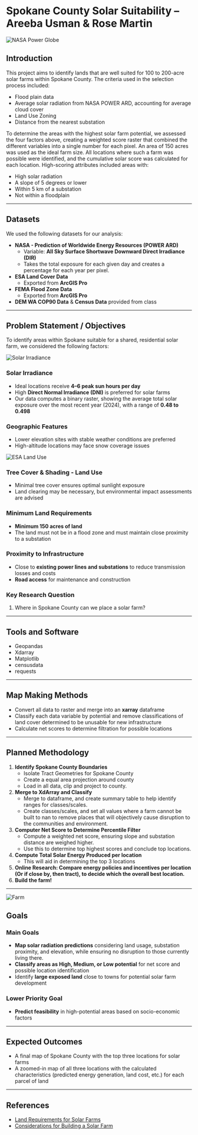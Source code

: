 # Spokane County Solar Suitability – Areeba Usman & Rose Martin  

![NASA Power Globe](Data/power_globe.gif)

## Introduction  
This project aims to identify lands that are well suited for 100 to 200-acre solar farms within Spokane County. The criteria used in the selection process included:
- Flood plain data
- Average solar radiation from NASA POWER ARD, accounting for average cloud cover
- Land Use Zoning
- Distance from the nearest substation

To determine the areas with the highest solar farm potential, we assessed the four factors above, creating a weighted score raster that combined the different variables into a single number for each pixel. An area of 150 acres was used as the ideal farm size. All locations where such a farm was possible were identified, and the cumulative solar score was calculated for each location. High-scoring attributes included areas with:
- High solar radiation  
- A slope of 5 degrees or lower  
- Within 5 km of a substation  
- Not within a floodplain  

---

## Datasets  
We used the following datasets for our analysis:  

- **NASA - Prediction of Worldwide Energy Resources (POWER ARD)**  
  - Variable: **All Sky Surface Shortwave Downward Direct Irradiance (DIR)**
  - Takes the total exposure for each given day and creates a percentage for each year per pixel.
- **ESA Land Cover Data**
  - Exported from **ArcGIS Pro**
- **FEMA Flood Zone Data**
  - Exported from **ArcGIS Pro**
- **DEM WA COP90 Data** & **Census Data** provided from class

---

## Problem Statement / Objectives  
To identify areas within Spokane suitable for a shared, residential solar farm, we considered the following factors:  

![Solar Irradiance](https://pub.mdpi-res.com/sustainability/sustainability-16-06436/article_deploy/html/images/sustainability-16-06436-g001.png?1722073377)

### **Solar Irradiance**  
- Ideal locations receive **4–6 peak sun hours per day**  
- High **Direct Normal Irradiance (DNI)** is preferred for solar farms  
- Our data computes a binary raster, showing the average total solar exposure over the most recent year (2024), with a range of **0.48 to 0.498**  

### **Geographic Features**  
- Lower elevation sites with stable weather conditions are preferred  
- High-altitude locations may face snow coverage issues  


![ESA Land Use](https://www.esa.int/var/esa/storage/images/esa_multimedia/images/2008/12/envisat_global_land_cover_map/10265030-2-eng-GB/Envisat_global_land_cover_map_pillars.jpg)

### **Tree Cover & Shading - Land Use**  
- Minimal tree cover ensures optimal sunlight exposure  
- Land clearing may be necessary, but environmental impact assessments are advised  

### **Minimum Land Requirements**  
- **Minimum 150 acres of land**  
- The land must not be in a flood zone and must maintain close proximity to a substation  

### **Proximity to Infrastructure**  
- Close to **existing power lines and substations** to reduce transmission losses and costs  
- **Road access** for maintenance and construction  

### **Key Research Question**  
1. Where in Spokane County can we place a solar farm?

---

## Tools and Software
- Geopandas  
- Xdarray  
- Matplotlib  
- censusdata
- requests   

---

## Map Making Methods  
- Convert all data to raster and merge into an **xarray** dataframe  
- Classify each data variable by potential and remove classifications of land cover determined to be unusable for new infrastructure  
- Calculate net scores to determine filtration for possible locations  

---

## Planned Methodology  
1. **Identify Spokane County Boundaries**  
   - Isolate Tract Geometries for Spokane County
   - Create a equal area projection around county
   - Load in all data, clip and project to county.
2. **Merge to XdArray and Classify**  
   - Merge to dataframe, and create summary table to help identify ranges for classes/scales.
   - Create classes/scales, and set all values where a farm cannot be built to nan to remove places that will objectively cause disruption to the communities and environment.
3. **Computer Net Score to Determine Percentile Filter**  
   - Compute a weighted net score, ensuring slope and substation distance are weighed higher.
   - Use this to determine top highest scores and conclude top locations.
4. **Compute Total Solar Energy Produced per location**
   - This will aid in determining the top 3 locations
5. **Online Research: Compare energy policies and incentives per location (Or if close by, then tract), to decide which the overall best location.**
6. **Build the farm!**


---
![Farm](https://images.unsplash.com/photo-1508514177221-188b1cf16e9d?fm=jpg&q=60&w=3000&ixlib=rb-4.0.3&ixid=M3wxMjA3fDB8MHxzZWFyY2h8Mnx8c29sYXIlMjBmYXJtfGVufDB8fDB8fHww)

## Goals  

### **Main Goals**  
- **Map solar radiation predictions** considering land usage, substation proximity, and elevation, while ensuring no disruption to those currently living there. 
- **Classify areas as High, Medium, or Low potential** for net score and possible location identification
- Identify **large exposed land** close to towns for potential solar farm development 

### **Lower Priority Goal**  
- **Predict feasibility** in high-potential areas based on socio-economic factors  
  

---

## Expected Outcomes  
- A final map of Spokane County with the top three locations for solar farms  
- A zoomed-in map of all three locations with the calculated characteristics (predicted energy generation, land cost, etc.) for each parcel of land  

---

## References  
- [Land Requirements for Solar Farms](https://mysunshare.com/blog/land-requirement-for-solar-farm/#:~:text=solar%20farm%20development.-,Land%20size,revenue%20in%20the%20long%20run.)  
- [Considerations for Building a Solar Farm](https://greendealflow.com/considerations-when-building-a-solar-farm#:~:text=The%20first%20consideration%20is%20the,of%20peak%20sun%20per%20day.)  

